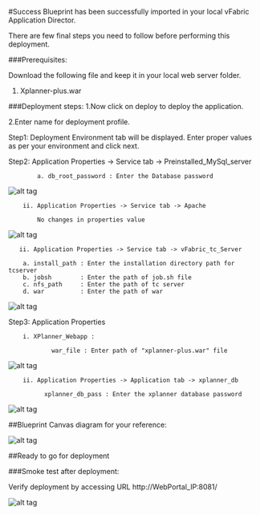 #Success
Blueprint has been successfully imported in your local vFabric Application Director. 

There are  few final steps you need to follow before performing this deployment.

###Prerequisites:

Download the following file and keep it in your local web server folder.


1. Xplanner-plus.war
    

###Deployment steps:
1.Now click on deploy to deploy the application.

2.Enter name for deployment profile.

Step1: Deployment Environment tab will be displayed. Enter proper values as per your environment and click next.

Step2: Application Properties -> Service tab -> Preinstalled_MySql_server

			a. db_root_password : Enter the Database password 

![alt tag](https://raw.github.com/vmware-applicationdirector/solutions-import-beta/XPlanner-Project-Mgmt-Appl-1_0-b3-Blueprint-50/Service-Property-Mysql.png)

		ii. Application Properties -> Service tab -> Apache

			No changes in properties value

![alt tag](https://raw.github.com/vmware-applicationdirector/solutions-import-beta/XPlanner-Project-Mgmt-Appl-1_0-b3-Blueprint-50/Service-Property-Apache.png)
    	
       ii. Application Properties -> Service tab -> vFabric_tc_Server

	    a. install_path : Enter the installation directory path for tcserver 
	    b. jobsh        : Enter the path of job.sh file 
	    c. nfs_path		: Enter the path of tc server
	    d. war          : Enter the path of war 

![alt tag](https://raw.github.com/vmware-applicationdirector/solutions-import-beta/XPlanner-Project-Mgmt-Appl-1_0-b3-Blueprint-50/Service-Property-Vfabric-tc-Server.png)
    
Step3: Application Properties
		
		i. XPlanner_Webapp :	 
	
    	        war_file : Enter path of "xplanner-plus.war" file 
    	        
![alt tag](https://raw.github.com/vmware-applicationdirector/solutions-import-beta/XPlanner-Project-Mgmt-Appl-1_0-b3-Blueprint-50/Application-Component-Property-Xplanner-Webapp.png)    	        

   	    ii. Application Properties -> Application tab -> xplanner_db 

              xplanner_db_pass : Enter the xplanner database password  

	
![alt tag](https://raw.github.com/vmware-applicationdirector/solutions-import-beta/XPlanner-Project-Mgmt-Appl-1_0-b3-Blueprint-50/Application-Component-Property-xplanner-db.png)
	
##Blueprint Canvas diagram for your reference: 

![alt tag](https://raw.github.com/vmware-applicationdirector/solutions-import-beta/XPlanner-Project-Mgmt-Appl-1_0-b3-Blueprint-50/Blueprint-Canvas.png)

##Ready to go for deployment

###Smoke test after deployment:

Verify deployment by accessing URL http://WebPortal_IP:8081/


![alt tag](https://raw.github.com/vmware-applicationdirector/solutions-import-beta/XPlanner-Project-Mgmt-Appl-1_0-b3-Blueprint-50/Smoke-Test.png)




 








